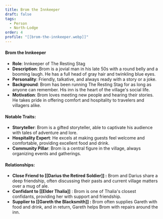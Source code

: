 ```yaml
---
title: Brom the Innkeeper
draft: false
tags:
  - Person
  - North-Lodge
order: 4
profile: "[[brom-the-innkeeper.webp]]"
---
```

#### Brom the Innkeeper

- **Role**: Innkeeper of The Resting Stag
- **Description**: Brom is a jovial man in his late 50s with a round belly and a booming laugh. He has a full head of gray hair and twinkling blue eyes.
- **Personality**: Friendly, talkative, and always ready with a story or a joke.
- **Background**: Brom has been running The Resting Stag for as long as anyone can remember. His inn is the heart of the village's social life.
- **Motivation**: Brom loves meeting new people and hearing their stories. He takes pride in offering comfort and hospitality to travelers and villagers alike.

#### Notable Traits:

- **Storyteller**: Brom is a gifted storyteller, able to captivate his audience with tales of adventure and lore.
- **Hospitality Expert**: He excels at making guests feel welcome and comfortable, providing excellent food and drink.
- **Community Pillar**: Brom is a central figure in the village, always organizing events and gatherings.

#### Relationships:

- **Close Friend to [[Darius the Retired Soldier]] :** Brom and Darius share a deep friendship, often discussing their pasts and current village matters over a mug of ale.
- **Confidant to [[Elder Thalia]]** : Brom is one of Thalia's closest confidants, providing her with support and friendship.
- **Supplier to [[Gareth the Blacksmith]] :** Brom often supplies Gareth with food and drink, and in return, Gareth helps Brom with repairs around the inn. 